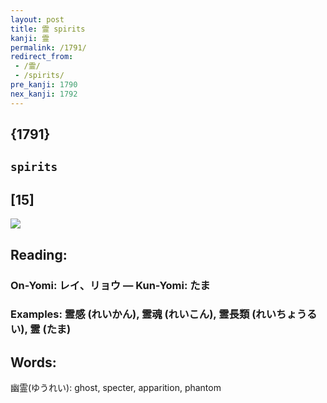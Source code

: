 ```yaml
---
layout: post
title: 霊 spirits
kanji: 霊
permalink: /1791/
redirect_from:
 - /霊/
 - /spirits/
pre_kanji: 1790
nex_kanji: 1792
---
```


## {1791}

## `spirits`

## [15]

<div class="stroke"><img src="E99C8A.png" /></div>

## Reading:

### On-Yomi: レイ、リョウ &mdash; Kun-Yomi: たま

### Examples: 霊感 (れいかん), 霊魂 (れいこん), 霊長類 (れいちょうるい), 霊 (たま)

## Words:

幽霊(ゆうれい): ghost, specter, apparition, phantom
